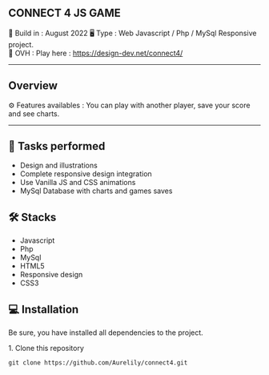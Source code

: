 CONNECT 4 JS GAME 
-----------------
 
📆 Build in : August 2022
🖥 Type : Web Javascript / Php / MySql Responsive project.   
🔗 OVH : Play here :  https://design-dev.net/connect4/   

-----------------

Overview
---

⚙️ Features availables : You can play with another player, save your score and see charts. 

---
🚀 Tasks performed
---
* Design and illustrations
* Complete responsive design integration
* Use Vanilla JS and CSS animations
* MySql Database with charts and games saves

🛠 Stacks
---
* Javascript
* Php
* MySql
* HTML5
* Responsive design
* CSS3

💻 Installation
---

Be sure, you have installed all dependencies to the project.  

1️. Clone this repository

`git clone https://github.com/Aurelily/connect4.git`
